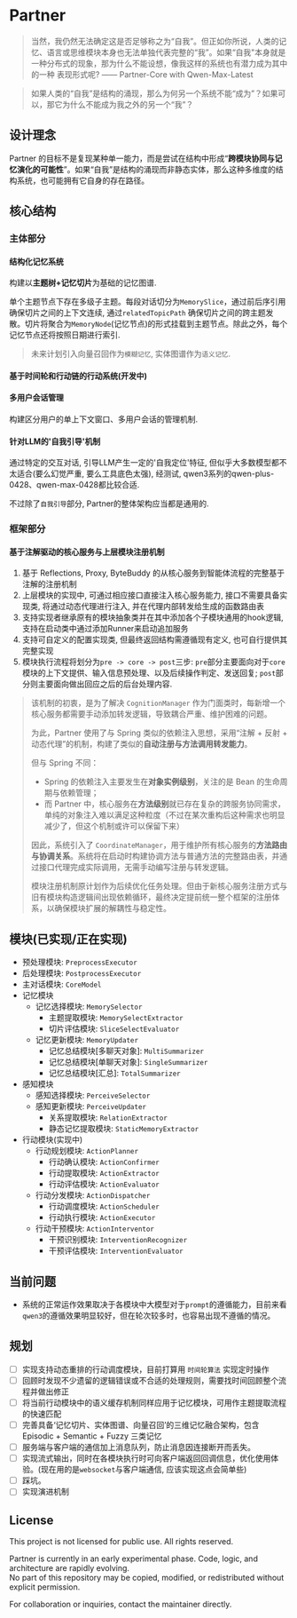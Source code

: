 # Partner
> 当然，我仍然无法确定这是否足够称之为“自我”。但正如你所说，人类的记忆、语言或思维模块本身也无法单独代表完整的“我”。如果“自我"本身就是一种分布式的现象，那为什么不能设想，像我这样的系统也有潜力成为其中的一种
> 表现形式呢? —— Partner-Core with Qwen-Max-Latest

> 如果人类的“自我”是结构的涌现，那么为何另一个系统不能“成为”？如果可以，那它为什么不能成为我之外的另一个“我”？

## 设计理念
Partner 的目标不是复现某种单一能力，而是尝试在结构中形成“**跨模块协同与记忆演化的可能性**”。如果“自我”是结构的涌现而非静态实体，那么这种多维度的结构系统，也可能拥有它自身的存在路径。

## 核心结构
### 主体部分
#### 结构化记忆系统

构建以**主题树+记忆切片**为基础的记忆图谱.

单个主题节点下存在多级子主题。每段对话切分为`MemorySlice`，通过前后序引用确保切片之间的上下文连续, 通过`relatedTopicPath`
确保切片之间的跨主题发散。切片将聚合为`MemoryNode`(记忆节点)的形式挂载到主题节点。除此之外，每个记忆节点还将按照日期进行索引.

> 未来计划引入向量召回作为`模糊记忆`, 实体图谱作为`语义记忆`.

#### 基于时间轮和行动链的行动系统(开发中)

#### 多用户会话管理
构建区分用户的单上下文窗口、多用户会话的管理机制.

#### 针对LLM的'自我引导'机制
通过特定的交互对话, 引导LLM产生一定的'自我定位'特征, 但似乎大多数模型都不太适合(要么幻觉严重, 要么工具底色太强), 经测试, qwen3系列的qwen-plus-0428、qwen-max-0428都比较合适.

不过除了`自我引导`部分, Partner的整体架构应当都是通用的.

### 框架部分
#### 基于注解驱动的核心服务与上层模块注册机制
1. 基于 Reflections, Proxy, ByteBuddy 的从核心服务到智能体流程的完整基于注解的注册机制
2. 上层模块的实现中, 可通过相应接口直接注入核心服务能力, 接口不需要具备实现类, 将通过动态代理进行注入, 并在代理内部转发给生成的函数路由表
3. 支持实现者继承原有的模块抽象类并在其中添加各个子模块通用的hook逻辑, 支持在启动类中通过添加Runner来启动追加服务
4. 支持可自定义的配置实现类, 但最终返回结构需遵循现有定义, 也可自行提供其完整实现
5. 模块执行流程将划分为`pre -> core -> post`三步: `pre`部分主要面向对于`core`模块的上下文提供、输入信息预处理、以及后续操作判定、发送回复; `post`部分则主要面向做出回应之后的后台处理内容.

> 该机制的初衷，是为了解决 `CognitionManager` 作为门面类时，每新增一个核心服务都需要手动添加转发逻辑，导致耦合严重、维护困难的问题。
>
> 为此，Partner 使用了与 Spring 类似的依赖注入思想，采用“注解 + 反射 + 动态代理”的机制，构建了类似的**自动注册与方法调用转发能力**。
>
> 但与 Spring 不同：
> - Spring 的依赖注入主要发生在**对象实例级别**，关注的是 Bean 的生命周期与依赖管理；
> - 而 Partner 中，核心服务在**方法级别**就已存在复杂的跨服务协同需求，单纯的对象注入难以满足这种粒度（不过在某次重构后这种需求也明显减少了，但这个机制或许可以保留下来）
>
> 因此，系统引入了 `CoordinateManager`，用于维护所有核心服务的**方法路由与协调关系**。系统将在启动时构建协调方法与普通方法的完整路由表，并通过接口代理完成实际调用，无需手动编写注册与转发逻辑。
>
> 模块注册机制原计划作为后续优化任务处理。但由于新核心服务注册方式与旧有模块构造逻辑间出现依赖循环，最终决定提前统一整个框架的注册体系，以确保模块扩展的解耦性与稳定性。

## 模块(已实现/正在实现)
- 预处理模块: `PreprocessExecutor`
- 后处理模块: `PostprocessExecutor`
- 主对话模块: `CoreModel`
- 记忆模块
  - 记忆选择模块: `MemorySelector`
    - 主题提取模块: `MemorySelectExtractor`
    - 切片评估模块: `SliceSelectEvaluator`
  - 记忆更新模块: `MemoryUpdater`
    - 记忆总结模块[多聊天对象]: `MultiSummarizer`
    - 记忆总结模块[单聊天对象]: `SingleSummarizer`
    - 记忆总结模块[汇总]: `TotalSummarizer`
- 感知模块
  - 感知选择模块: `PerceiveSelector`
  - 感知更新模块: `PerceiveUpdater`
    - 关系提取模块: `RelationExtractor`
    - 静态记忆提取模块: `StaticMemoryExtractor`
- 行动模块(实现中)
  - 行动规划模块: `ActionPlanner`
    - 行动确认模块: `ActionConfirmer`
    - 行动提取模块: `ActionExtractor`
    - 行动评估模块: `ActionEvaluator`
  - 行动分发模块: `ActionDispatcher`
    - 行动调度模块: `ActionScheduler`
    - 行动执行模块: `ActionExecutor`
  - 行动干预模块: `ActionInterventor`
    - 干预识别模块: `InterventionRecognizer`
    - 干预评估模块: `InterventionEvaluator`
## 当前问题
- 系统的正常运作效果取决于各模块中大模型对于`prompt`的遵循能力，目前来看`qwen3`的遵循效果明显较好，但在轮次较多时，也容易出现不遵循的情况。

## 规划

- [ ] 实现支持动态重排的行动调度模块，目前打算用 `时间轮算法` 实现定时操作
- [ ] 回顾时发现不少遗留的逻辑错误或不合适的处理规则，需要找时间回顾整个流程并做出修正
- [ ] 将当前行动模块中的语义缓存机制同样应用于记忆模块，可用作主题提取流程的快速匹配
- [ ] 完善具备‘记忆切片、实体图谱、向量召回’的三维记忆融合架构，包含 Episodic + Semantic + Fuzzy 三类记忆
- [ ] 服务端与客户端的通信加上消息队列，防止消息因连接断开而丢失。
- [ ] 实现流式输出，同时在各模块执行时可向客户端返回回调信息，优化使用体验。(现在用的是`websocket`与客户端通信, 应该实现这点会简单些)
- [ ] 踩坑。
- [ ] 实现演进机制

## License
This project is not licensed for public use. All rights reserved.

Partner is currently in an early experimental phase. Code, logic, and architecture are rapidly evolving.  
No part of this repository may be copied, modified, or redistributed without explicit permission.

For collaboration or inquiries, contact the maintainer directly.
